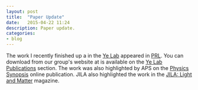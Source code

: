```yaml
---
layout: post
title:  "Paper Update"
date:   2015-04-22 11:24
description: Paper update.
categories:
- blog
---
```


The work I recently finished up a in the [Ye Lab][yelab] appeared in [PRL][prl]. You can download from our group's website at is available on the [Ye Lab Publications][pubs] section. The work was also highlighted by APS on the [Physics Synopsis][physics] online publication. JILA also highlighted the work in the [JILA: Light and Matter][jlm] magazine.

[yelab]: http://jilawww.colorado.edu/YeLabs/
[prl]: http://journals.aps.org/prl/abstract/10.1103/PhysRevLett.114.153001
[arxiv]: http://arxiv.org/abs/1501.01648
[physics]: http://physics.aps.org/synopsis-for/10.1103/PhysRevLett.114.153001
[pubs]: http://jila.colorado.edu/yelabs/publications/scientific/year
[jlm]: https://jila.colorado.edu/news-highlights/bug%E2%80%99s-life-0
